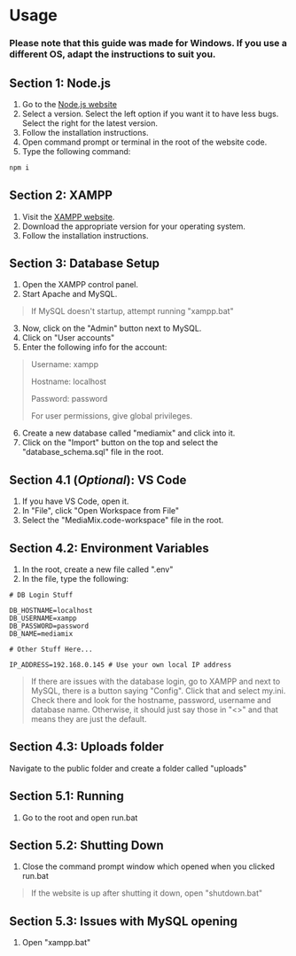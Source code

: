 # Usage

### Please note that this guide was made for Windows. If you use a different OS, adapt the instructions to suit you.

## Section 1: Node.js

1. Go to the [Node.js website](https://nodejs.org/en "Node.js")
2. Select a version. Select the left option if you want it to have less bugs. Select the right for the latest version.
3. Follow the installation instructions.
4. Open command prompt or terminal in the root of the website code.
5. Type the following command:

```bash
npm i
```

## Section 2: XAMPP

1. Visit the [XAMPP website](https://www.apachefriends.org/index.html).
2. Download the appropriate version for your operating system.
3. Follow the installation instructions.

## Section 3: Database Setup

1. Open the XAMPP control panel.
2. Start Apache and MySQL.

> If MySQL doesn't startup, attempt running "xampp.bat"

3. Now, click on the "Admin" button next to MySQL.
4. Click on "User accounts"
5. Enter the following info for the account:

> Username: xampp
>
> Hostname: localhost
>
> Password: password
>
>
> For user permissions, give global privileges.

6. Create a new database called "mediamix" and click into it.
7. Click on the "Import" button on the top and select the "database_schema.sql" file in the root.

## Section 4.1 (*Optional*): VS Code

1. If you have VS Code, open it.
2. In "File", click "Open Workspace from File"
3. Select the "MediaMix.code-workspace" file in the root.

## Section 4.2: Environment Variables

1. In the root, create a new file called ".env"
2. In the file, type the following:

```
# DB Login Stuff

DB_HOSTNAME=localhost
DB_USERNAME=xampp
DB_PASSWORD=password
DB_NAME=mediamix

# Other Stuff Here...

IP_ADDRESS=192.168.0.145 # Use your own local IP address
```

> If there are issues with the database login, go to XAMPP and next to MySQL, there is a button saying "Config". Click that and select my.ini. Check there and look for the hostname, password, username and database name. Otherwise, it should just say those in "<>" and that means they are just the default.

## Section 4.3: Uploads folder

Navigate to the public folder and create a folder called "uploads"

## Section 5.1: Running

1. Go to the root and open run.bat

## Section 5.2: Shutting Down

1. Close the command prompt window which opened when you clicked run.bat

> If the website is up after shutting it down, open "shutdown.bat"

## Section 5.3: Issues with MySQL opening

1. Open "xampp.bat"
